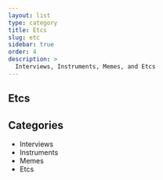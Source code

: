 ```yaml
---
layout: list
type: category
title: Etcs
slug: etc
sidebar: true
order: 4
description: >
  Interviews, Instruments, Memes, and Etcs
---
```


## Etcs

## Categories

* Interviews
* Instruments
* Memes
* Etcs

